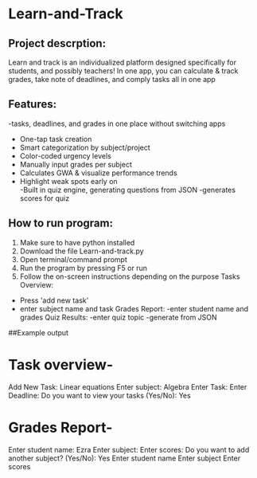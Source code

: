 # Learn-and-Track
## Project descrption:
Learn and track is an individualized platform designed specifically for students, and possibly teachers! 
In one app, you can calculate & track grades, take note of deadlines, and comply tasks all in one app

## Features:
-tasks, deadlines, and grades in one place without switching apps
-	One-tap task creation
-	Smart categorization by subject/project
-	Color-coded urgency levels
-	Manually input grades per subject
-	Calculates GWA & visualize performance trends 
-	Highlight weak spots early on  
-Built in quiz engine, generating questions from JSON
-generates scores for quiz

## How to run program:
1. Make sure to have python installed
2. Download the file Learn-and-track.py
3. Open terminal/command prompt
4. Run the program by pressing F5 or run
5. Follow the on-screen instructions depending on the purpose
Tasks Overview:
-	Press 'add new task'
-	enter subject name and task
Grades Report:
-enter student name and grades
Quiz Results:
-enter quiz topic
-generate from JSON

##Example output
# Task overview-
 Add New Task: Linear equations
 Enter subject: Algebra
 Enter Task: 
 Enter Deadline:
Do you want to view your tasks (Yes/No): Yes
# Grades Report-
 Enter student name: Ezra
 Enter subject:
 Enter scores:
Do you want to add another subject? (Yes/No): Yes
 Enter student name
 Enter subject
 Enter scores


